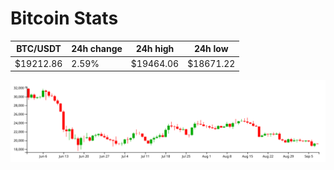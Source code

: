 # Bitcoin Stats

BTC/USDT|24h change|24h high|24h low|
|---|---|---|---|
|$19212.86|2.59%|$19464.06|$18671.22|

<img src="./chart.svg">
